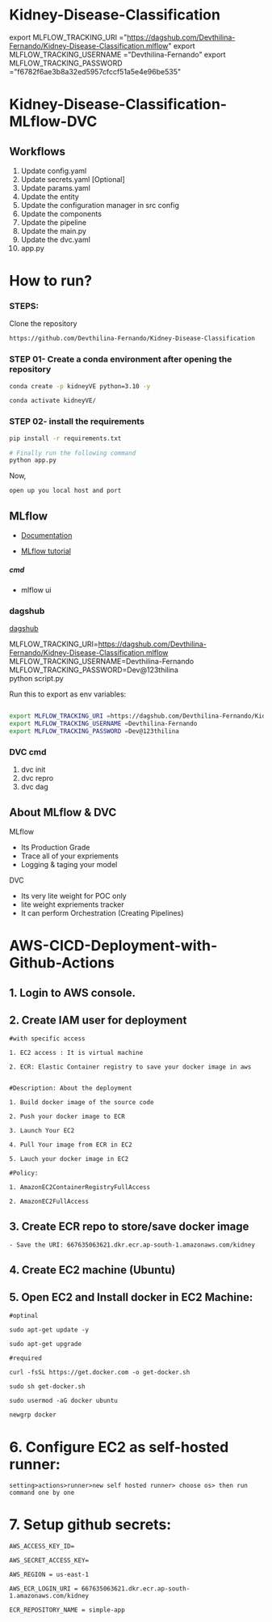 # Kidney-Disease-Classification

export MLFLOW_TRACKING_URI ="https://dagshub.com/Devthilina-Fernando/Kidney-Disease-Classification.mlflow"
export MLFLOW_TRACKING_USERNAME ="Devthilina-Fernando"
export MLFLOW_TRACKING_PASSWORD ="f6782f6ae3b8a32ed5957cfccf51a5e4e96be535"



# Kidney-Disease-Classification-MLflow-DVC


## Workflows

1. Update config.yaml
2. Update secrets.yaml [Optional]
3. Update params.yaml
4. Update the entity
5. Update the configuration manager in src config
6. Update the components
7. Update the pipeline 
8. Update the main.py
9. Update the dvc.yaml
10. app.py

# How to run?
### STEPS:

Clone the repository

```bash
https://github.com/Devthilina-Fernando/Kidney-Disease-Classification
```
### STEP 01- Create a conda environment after opening the repository

```bash
conda create -p kidneyVE python=3.10 -y
```

```bash
conda activate kidneyVE/
```


### STEP 02- install the requirements
```bash
pip install -r requirements.txt
```

```bash
# Finally run the following command
python app.py
```

Now,
```bash
open up you local host and port
```






## MLflow

- [Documentation](https://mlflow.org/docs/latest/index.html)

- [MLflow tutorial](https://youtu.be/qdcHHrsXA48?si=bD5vDS60akNphkem)

##### cmd
- mlflow ui

### dagshub
[dagshub](https://dagshub.com/)

MLFLOW_TRACKING_URI=https://dagshub.com/Devthilina-Fernando/Kidney-Disease-Classification.mlflow \
MLFLOW_TRACKING_USERNAME=Devthilina-Fernando \
MLFLOW_TRACKING_PASSWORD=Dev@123thilina \
python script.py

Run this to export as env variables:

```bash

export MLFLOW_TRACKING_URI =https://dagshub.com/Devthilina-Fernando/Kidney-Disease-Classification.mlflow
export MLFLOW_TRACKING_USERNAME =Devthilina-Fernando
export MLFLOW_TRACKING_PASSWORD =Dev@123thilina
```


### DVC cmd

1. dvc init
2. dvc repro
3. dvc dag


## About MLflow & DVC

MLflow

 - Its Production Grade
 - Trace all of your expriements
 - Logging & taging your model


DVC 

 - Its very lite weight for POC only
 - lite weight expriements tracker
 - It can perform Orchestration (Creating Pipelines)



# AWS-CICD-Deployment-with-Github-Actions

## 1. Login to AWS console.

## 2. Create IAM user for deployment

	#with specific access

	1. EC2 access : It is virtual machine

	2. ECR: Elastic Container registry to save your docker image in aws


	#Description: About the deployment

	1. Build docker image of the source code

	2. Push your docker image to ECR

	3. Launch Your EC2 

	4. Pull Your image from ECR in EC2

	5. Lauch your docker image in EC2

	#Policy:

	1. AmazonEC2ContainerRegistryFullAccess

	2. AmazonEC2FullAccess

	
## 3. Create ECR repo to store/save docker image
    - Save the URI: 667635063621.dkr.ecr.ap-south-1.amazonaws.com/kidney

	
## 4. Create EC2 machine (Ubuntu) 

## 5. Open EC2 and Install docker in EC2 Machine:
	
	
	#optinal

	sudo apt-get update -y

	sudo apt-get upgrade
	
	#required

	curl -fsSL https://get.docker.com -o get-docker.sh

	sudo sh get-docker.sh

	sudo usermod -aG docker ubuntu

	newgrp docker
	
# 6. Configure EC2 as self-hosted runner:
    setting>actions>runner>new self hosted runner> choose os> then run command one by one


# 7. Setup github secrets:

    AWS_ACCESS_KEY_ID=

    AWS_SECRET_ACCESS_KEY=

    AWS_REGION = us-east-1

    AWS_ECR_LOGIN_URI = 667635063621.dkr.ecr.ap-south-1.amazonaws.com/kidney

    ECR_REPOSITORY_NAME = simple-app